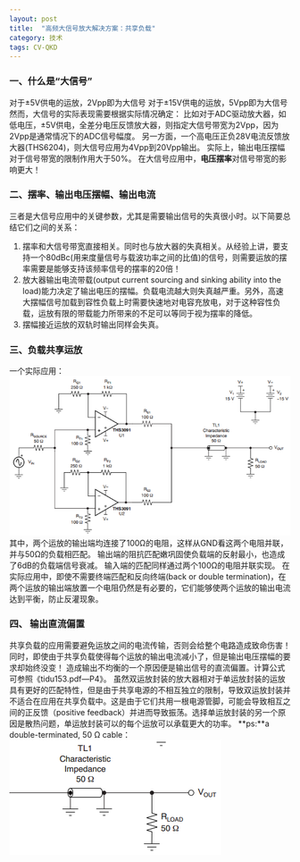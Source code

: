 ```yaml
---
layout: post
title:  "高频大信号放大解决方案：共享负载"
category: 技术
tags: CV-QKD
---
```

### 一、什么是“大信号”
对于±5V供电的运放，2Vpp即为大信号
对于±15V供电的运放，5Vpp即为大信号
然而，大信号的实际表现需要根据实际情况确定：
    比如对于ADC驱动放大器，如低电压，±5V供电，全差分电压反馈放大器，则指定大信号带宽为2Vpp，因为2Vpp是通常情况下的ADC信号幅度。
    另一方面，一个高电压正负28V电流反馈放大器(THS6204)，则大信号应用为4Vpp到20Vpp输出。
实际上，输出电压摆幅对于信号带宽的限制作用大于50%。
在大信号应用中，**电压摆率**对信号带宽的影响更大！
### 二、摆率、输出电压摆幅、输出电流
三者是大信号应用中的关键参数，尤其是需要输出信号的失真很小时。以下简要总结它们之间的关系：
1. 摆率和大信号带宽直接相关。同时也与放大器的失真相关。从经验上讲，要支持一个80dBc(用来度量信号与载波功率之间的比值)的信号，则需要运放的摆率需要是能够支持该频率信号的摆率的20倍！
2. 放大器输出电流带载(output current sourcing and sinking ability into the load)能力决定了输出电压的摆幅。负载电流越大则失真越严重。另外，高速大摆幅信号加载到容性负载上时需要快速地对电容充放电，对于这种容性负载，运放有限的带载能力所带来的不足可以等同于视为摆率的降低。
3. 摆幅接近运放的双轨时输出同样会失真。

### 三、负载共享运放
一个实际应用：
![interpreter pattern](/public/upload/Load-sharing/f1.png)
    其中，两个运放的输出端均连接了100Ω的电阻，这样从GND看这两个电阻并联，并与50Ω的负载相匹配。
    输出端的阻抗匹配嫩巩固使负载端的反射最小，也造成了6dB的负载端信号衰减。
    输入端的匹配同样通过两个100Ω的电阻并联实现。
    在实际应用中，即使不需要终端匹配和反向终端(back or double termination)，在两个运放的输出端放置一个电阻仍然是有必要的，它们能够使两个运放的输出电流达到平衡，防止反灌现象。

### 四、 输出直流偏置
共享负载的应用需要避免运放之间的电流传输，否则会给整个电路造成致命伤害！
    同时，即使由于共享负载使得每个运放的输出电流减小了，但是输出电压摆幅的要求却始终没变！
    造成输出不均衡的一个原因便是输出信号的直流偏置。计算公式可参照《tidu153.pdf—P4》。
    虽然双运放封装的放大器相对于单运放封装的运放具有更好的匹配特性，但是由于共享电源的不相互独立的限制，导致双运放封装并不适合在应用在共享负载中。这是由于它们共用一根电源管脚，可能会导致相互之间的正反馈（positive feedback）并进而导致振荡。选择单运放封装的另一个原因是散热问题，单运放封装可以的每个运放可以承载更大的功率。
**ps:**a double-terminated, 50 Ω cable：
![interpreter pattern](/public/upload/Load-sharing/f2.png)





